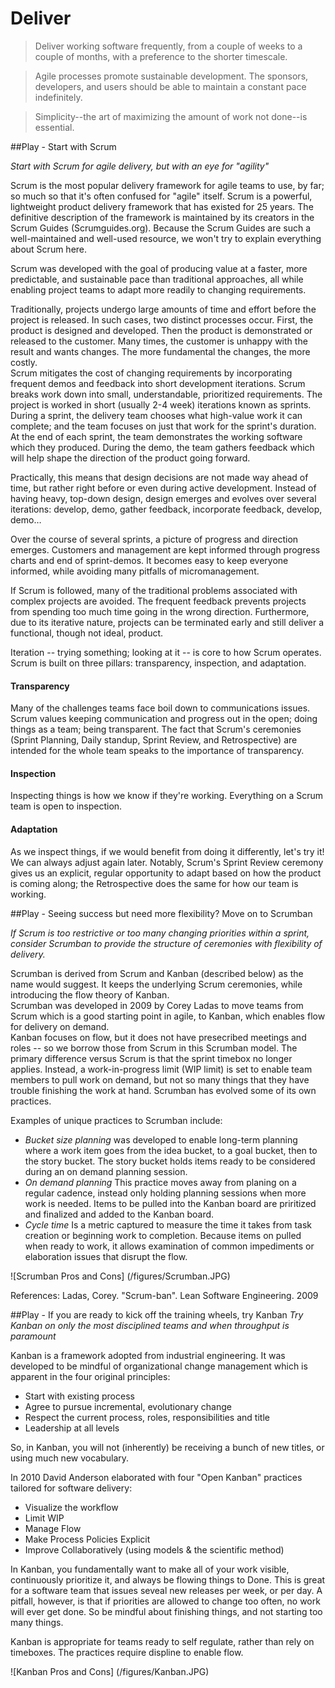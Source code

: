 # Deliver

> Deliver working software frequently, from a couple of weeks to a couple of months, with a preference to the shorter timescale.

> Agile processes promote sustainable development. The sponsors, developers, and users should be able to maintain a constant pace indefinitely.

> Simplicity--the art of maximizing the amount of work not done--is essential.

##Play - Start with Scrum

*Start with Scrum for agile delivery, but with an eye for "agility"*

Scrum is the most popular delivery framework for agile teams to use, by far; so much so that it's often confused for "agile" itself. Scrum is a powerful, lightweight product delivery framework that has existed for 25 years. The definitive description of the framework is maintained by its creators in the Scrum Guides (Scrumguides.org). Because the Scrum Guides are such a well-maintained and well-used resource, we won't try to explain everything about Scrum here. 

Scrum was developed with the goal of producing value at a faster, more predictable, and sustainable pace than traditional approaches, all while enabling project teams to adapt more readily to changing requirements.  

Traditionally, projects undergo large amounts of time and effort before the project is released.  In such cases, two distinct processes occur.  First, the product is designed and developed.  Then the product is demonstrated or released to the customer.  Many times, the customer is unhappy with the result and wants changes.  The more fundamental the changes, the more costly.  
Scrum mitigates the cost of changing requirements by incorporating frequent demos and feedback into short development iterations.  Scrum breaks work down into small, understandable, prioritized requirements. 
The project is worked in short (usually 2-4 week) iterations known as sprints.  During a sprint, the delivery team chooses what high-value work it can complete; and the team focuses on just that work for the sprint's duration. At the end of each sprint, the team demonstrates the working software which they produced.  During the demo, the team gathers feedback which will help shape the direction of the product going forward.

Practically, this means that design decisions are not made way ahead of time, but rather right before or even during active development.  Instead of having heavy, top-down design, design emerges and evolves over several iterations: develop, demo, gather feedback, incorporate feedback, develop, demo…

Over the course of several sprints, a picture of progress and direction emerges.  Customers and management are kept informed through progress charts and end of sprint-demos.  It becomes easy to keep everyone informed, while avoiding many pitfalls of micromanagement.

If Scrum is followed, many of the traditional problems associated with complex projects are avoided.  The frequent feedback prevents projects from spending too much time going in the wrong direction.  Furthermore, due to its iterative nature, projects can be terminated early and still deliver a functional, though not ideal, product.

Iteration -- trying something; looking at it -- is core to how Scrum operates. Scrum is built on three pillars: transparency, inspection, and adaptation.

#### Transparency
Many of the challenges teams face boil down to communications issues. Scrum values keeping communication and progress out in the open; doing things as a team; being transparent. 
The fact that Scrum's ceremonies (Sprint Planning, Daily standup, Sprint Review, and Retrospective) are intended for the whole team speaks to the importance of transparency. 

#### Inspection
Inspecting things is how we know if they're working. Everything on a Scrum team is open to inspection. 

#### Adaptation
As we inspect things, if we would benefit from doing it differently, let's try it! We can always adjust again later. Notably, Scrum's Sprint Review ceremony gives us an explicit, regular opportunity to adapt based on how the product is coming along; the Retrospective does the same for how our team is working.



##Play - Seeing success but need more flexibility? Move on to Scrumban

*If Scrum is too restrictive or too many changing priorities within a sprint, consider Scrumban to provide the structure of ceremonies with flexibility of delivery.*

Scrumban is derived from Scrum and Kanban (described below) as the name would suggest.  It keeps the underlying Scrum ceremonies, while introducing the flow theory of Kanban.  
Scrumban was developed in 2009 by Corey Ladas to move teams from Scrum which is a good starting point in agile, to Kanban, which enables flow for delivery on demand.  
Kanban focuses on flow, but it does not have presecribed meetings and roles -- so we borrow those from Scrum in this Scrumban model. 
The primary difference versus Scrum is that the sprint timebox no longer applies. Instead, a work-in-progress limit (WIP limit) is set to enable team members to pull work on demand, 
but not so many things that they have trouble finishing the work at hand. Scrumban has evolved some of its own practices.  

Examples of unique practices to Scrumban include:
 - *Bucket size planning* was developed to enable long-term planning where a work item goes from the idea bucket, to a goal bucket, then to the story bucket.  The story bucket holds items ready to be considered during an on demand planning session.
 - *On demand planning* This practice moves away from planing on a regular cadence, instead only holding planning sessions when more work is needed.  Items to be pulled into the Kanban board are priritized and finalized and added to the Kanban board.
 - *Cycle time* Is a metric captured to measure the time it takes from task creation or beginning work to completion.  Because items on pulled when ready to work, it allows examination of common impediments or elaboration issues that disrupt the flow.

![Scrumban Pros and Cons] (/figures/Scrumban.JPG)

References: 
Ladas, Corey. "Scrum-ban". Lean Software Engineering. 2009

##Play - If you are ready to kick off the training wheels, try Kanban
*Try Kanban on only the most disciplined teams and when throughput is paramount*

Kanban is a framework adopted from industrial engineering.  It was developed to be mindful of organizational change management which is apparent in the four original principles:
- Start with existing process
- Agree to pursue incremental, evolutionary change
- Respect the current process, roles, responsibilities and title
- Leadership at all levels

So, in Kanban, you will not (inherently) be receiving a bunch of new titles, or using much new vocabulary.

In 2010 David Anderson elaborated with four "Open Kanban" practices tailored for software delivery:
- Visualize the workflow
- Limit WIP
- Manage Flow
- Make Process Policies Explicit
- Improve Collaboratively (using models & the scientific method)

In Kanban, you fundamentally want to make all of your work visible, continuously prioritize it, and always be flowing things to Done. This is great for a software team that issues seveal new releases per week, or per day. 
A pitfall, however, is that if priorities are allowed to change too often, no work will ever get done. So be mindful about finishing things, and not starting too many things.

Kanban is appropriate for teams ready to self regulate, rather than rely on timeboxes. The practices require displine to enable flow.

![Kanban Pros and Cons] (/figures/Kanban.JPG)

